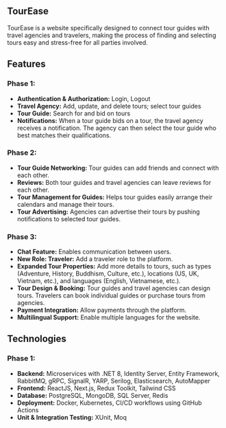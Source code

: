 ## TourEase
TourEase is a website specifically designed to connect tour guides with travel agencies and travelers, making the process of finding and selecting tours easy and stress-free for all parties involved.

## Features

### Phase 1:
- **Authentication & Authorization:** Login, Logout
- **Travel Agency:** Add, update, and delete tours; select tour guides
- **Tour Guide:** Search for and bid on tours
- **Notifications:** When a tour guide bids on a tour, the travel agency receives a notification. The agency can then select the tour guide who best matches their qualifications.

### Phase 2:
- **Tour Guide Networking:** Tour guides can add friends and connect with each other.
- **Reviews:** Both tour guides and travel agencies can leave reviews for each other.
- **Tour Management for Guides:** Helps tour guides easily arrange their calendars and manage their tours.
- **Tour Advertising:** Agencies can advertise their tours by pushing notifications to selected tour guides.

### Phase 3:
- **Chat Feature:** Enables communication between users.
- **New Role: Traveler:** Add a traveler role to the platform.
- **Expanded Tour Properties:** Add more details to tours, such as types (Adventure, History, Buddhism, Culture, etc.), locations (US, UK, Vietnam, etc.), and languages (English, Vietnamese, etc.).
- **Tour Design & Booking:** Tour guides and travel agencies can design tours. Travelers can book individual guides or purchase tours from agencies.
- **Payment Integration:** Allow payments through the platform.
- **Multilingual Support:** Enable multiple languages for the website.

## Technologies

### Phase 1:
- **Backend:** Microservices with .NET 8, Identity Server, Entity Framework, RabbitMQ, gRPC, SignalR, YARP, Serilog, Elasticsearch, AutoMapper
- **Frontend:** ReactJS, Next.js, Redux Toolkit, Tailwind CSS
- **Database:** PostgreSQL, MongoDB, SQL Server, Redis
- **Deployment:** Docker, Kubernetes, CI/CD workflows using GitHub Actions
- **Unit & Integration Testing:** XUnit, Moq